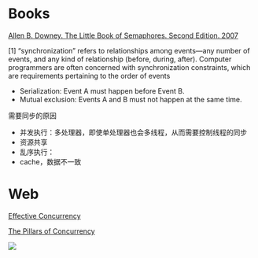 # Books

[Allen B. Downey. The Little Book of Semaphores. Second Edition. 2007](http://linuxinsight.com/files/downey05semaphores.pdf)
 

[1]
“synchronization” refers to relationships among events—any number of events, and any kind of relationship (before, during,
after). Computer programmers are often concerned with synchronization constraints, which are requirements pertaining to 
the order of events
* Serialization: Event A must happen before Event B.
* Mutual exclusion: Events A and B must not happen at the same time.

需要同步的原因
* 并发执行：多处理器，即使单处理器也会多线程，从而需要控制线程的同步 
* 资源共享
* 乱序执行：
* cache，数据不一致




# Web
[Effective Concurrency](https://herbsutter.com/category/effective-concurrency/)

[The Pillars of Concurrency](http://www.drdobbs.com/parallel/the-pillars-of-concurrency/200001985)

![](http://www.drdobbs.com/parallel/the-pillars-of-concurrency/200001985?pgno=2)
